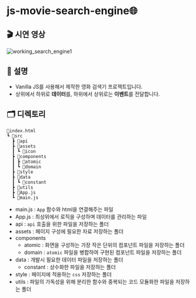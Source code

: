 # js-movie-search-engine🌐 
## 🎬 시연 영상
![working_search_engine1](https://user-images.githubusercontent.com/70738281/160238421-7092f335-401d-4078-a6da-448bda1fc172.gif)

## 📌 설명
- Vanilla JS를 사용해서 제작한 영화 검색기 프로젝트입니다.
- 상위에서 하위로 **데이터**를, 하위에서 상위로는 **이벤트**를 전달합니다.
## 🗂️ 디렉토리
```
📜index.html
┗ 📂src
  ┣ 📂api
  ┣ 📂assets
  ┃ ┗ 📂icon
  ┣ 📂components
  ┃ ┣ 📂atomic
  ┃ ┗ 📂domain
  ┣ 📂style
  ┣ 📂data
  ┃ ┗ 📂constant
  ┣ 📂utils
  ┣ 📜App.js
  ┗ 📜main.js

```
- main.js : `App` 함수와 html을 연결해주는 파일
- App.js : 최상위에서 로직을 구성하며 데이터를 관리하는 파일
- api : `api` 호출을 위한 파일을 저장하는 폴더
- assets : 페이지 구성에 필요한 자료 저장하는 폴더
- components 
  - atomic : 화면을 구성하는 가장 작은 단위의 컴포넌트 파일을 저장하는 폴더
  - domain : `atomic` 파일을 병합하여 구현된 컴포넌트 파일을 저장하는 폴더
- data : 개발시 필요한 데이터 파일을 저장하는 폴더
  - constant : 상수화한 파일을 저장하는 폴더
- style : 페이지에 적용하는 `css` 저장하는 폴더
- utils : 파일의 가독성을 위해 분리한 함수와 중복되는 코드 모듈화한 파일을 저장하는 폴더

